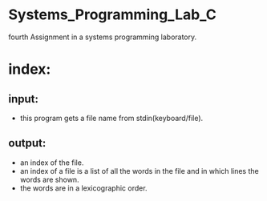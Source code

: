 # Systems_Programming_Lab_C
fourth Assignment in a systems programming laboratory.

# index:
## input:
* this program gets a file name from stdin(keyboard/file).

## output:
* an index of the file.
* an index of a file is a list of all the words in the file and in which lines the words are shown.
* the words are in a lexicographic order.
